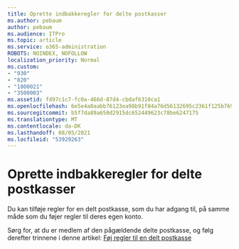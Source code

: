 ```yaml
---
title: Oprette indbakkeregler for delte postkasser
ms.author: pebaum
author: pebaum
ms.audience: ITPro
ms.topic: article
ms.service: o365-administration
ROBOTS: NOINDEX, NOFOLLOW
localization_priority: Normal
ms.custom:
- "930"
- "820"
- "1800021"
- "3500003"
ms.assetid: fd97c1c7-fc0a-466d-87d4-cbdaf6310ca1
ms.openlocfilehash: 6e5e4a0aabb76123ea98b91f84a76d56132695c2361f125b769a6f7fff7bdbaa
ms.sourcegitcommit: b5f7da89a650d2915dc652449623c78be6247175
ms.translationtype: MT
ms.contentlocale: da-DK
ms.lasthandoff: 08/05/2021
ms.locfileid: "53929263"
---
```

# <a name="creating-inbox-rules-for-shared-mailboxes"></a>Oprette indbakkeregler for delte postkasser

Du kan tilføje regler for en delt postkasse, som du har adgang til, på samme måde som du føjer regler til deres egen konto.
  
Sørg for, at du er medlem af den pågældende delte postkasse, og følg derefter trinnene i denne artikel: [Føj regler til en delt postkasse](https://support.office.com/article/b0963400-2a51-4c64-afc7-b816d737d164)
  